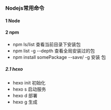 ### Nodejs常用命令

#### 1 Node

#### 2 npm

- npm ls/list 查看当前目录下安装包
- npm list -g --depth 查看全局安装过的包
- npm install somePackage --save/ -g 安装 包

##### 2.1 hexo

- hexo init 初始化
- hexo s 启动服务
- hexo d 部署
- hexo g 生成